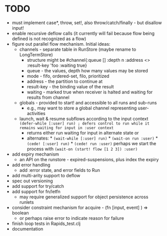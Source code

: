 # TODO

* must implement case*, throw, set!, also throw/catch/finally - but disallow input!
* enable recursive deflow calls (it currently will fail because flow being defined is not recognized as a flow)
* figure out parallel flow mechanism. Initial ideas: 
    * channels - separate table in RunStore (maybe rename to LongTermStore)
        - structure might be 
          #channel{:queue [] :depth n :address <> :result-key 'foo :waiting true}
         - queue - the values, depth how many values may be stored
         - mode - fifo, ordered-set, filo, prioritized
         - address - the partition to continue at
         - result-key - the binding value of the result
         - waiting - marked true when receiver is halted and waiting for results from channel
    * globals - provided to start! and accessible to all runs and sub-runs
         - e.g., may want to store a global channel representing user-activities
    * launch, wait & resume subflows according to the input context
      `(defer-while [:user] run) ; defers control to run while it remains waiting for input in :user context`
        - returns either run waiting for input in alternate state or  
        - alternates: 
                * `(wait-while [:user] run)` 
                * `(wait-on run :user)` 
                * `(cede! [:user] run)`
                * `(cede! run :user)`
          perhaps we start the process with `(wait-on (start! flow [1 2 3]) :user)`
* add expiry mechanism
  - an API on the runstore - expired-suspensions, plus index the expiry 
* add error handling
  - add :error state, and error fields to Run 
* add multi-arity support to deflow
* spec out versioning 
* add support for try/catch
* add support for fn/letfn
    - may require generalized support for object persistence across runlets
* consider constraint mechanism for acquire - (fn [input, event] ) => boolean
  - or perhaps raise error to indicate reason for failure
* finish loop tests in Rapids_test.clj 
* documentation
